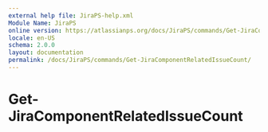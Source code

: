 ```yaml
---
external help file: JiraPS-help.xml
Module Name: JiraPS
online version: https://atlassianps.org/docs/JiraPS/commands/Get-JiraComponentRelatedIssueCount/
locale: en-US
schema: 2.0.0
layout: documentation
permalink: /docs/JiraPS/commands/Get-JiraComponentRelatedIssueCount/
---
```

# Get-JiraComponentRelatedIssueCount

